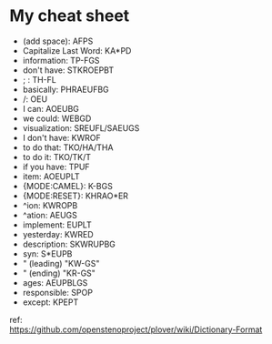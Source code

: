 # My cheat sheet

 * (add space): AFPS
 * Capitalize Last Word: KA*PD
 * information: TP-FGS
 * don't have: STKROEPBT
 * ; : TH-FL
 * basically: PHRAEUFBG
 * /: OEU
 * I can: AOEUBG
 * we could: WEBGD
 * visualization: SREUFL/SAEUGS
 * I don't have: KWROF
 * to do that: TKO/HA/THA
 * to do it: TKO/TK/T
 * if you have: TPUF
 * item: AOEUPLT
 * {MODE:CAMEL}: K-BGS
 * {MODE:RESET}: KHRAO*ER
 * ^ion: KWROPB
 * ^ation: AEUGS
 * implement: EUPLT
 * yesterday: KWRED
 * description: SKWRUPBG
 * syn: S*EUPB
 * " (leading) "KW-GS"
 * " (ending) "KR-GS"
 * ages: AEUPBLGS
 * responsible: SPOP
 * except: KPEPT


ref:  
https://github.com/openstenoproject/plover/wiki/Dictionary-Format